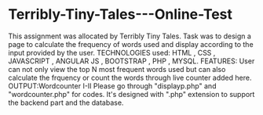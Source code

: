 # Terribly-Tiny-Tales---Online-Test
This assignment was allocated by Terribly Tiny Tales. Task was to design a page to calculate the frequency of words used and display according to the input provided by the user.
TECHNOLOGIES used: HTML , CSS , JAVASCRIPT , ANGULAR JS , BOOTSTRAP , PHP , MYSQL. 
FEATURES: User can not only view the top N most frequent words used but can also calculate the frquency or count the words through live counter added here. 
OUTPUT:Wordcounter I-II  Please go through "displayp.php" and "wordcounter.php" for codes. 
It's designed with ".php" extension to support the backend part and the database.
